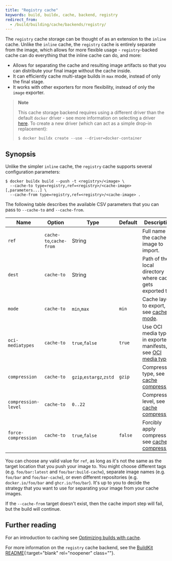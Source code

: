 ```yaml
---
title: "Registry cache"
keywords: build, buildx, cache, backend, registry
redirect_from:
  - /build/building/cache/backends/registry/
---
```


The `registry` cache storage can be thought of as an extension to the `inline`
cache. Unlike the `inline` cache, the `registry` cache is entirely separate from
the image, which allows for more flexible usage - `registry`-backed cache can do
everything that the inline cache can do, and more:

- Allows for separating the cache and resulting image artifacts so that you can
  distribute your final image without the cache inside.
- It can efficiently cache multi-stage builds in `max` mode, instead of only the
  final stage.
- It works with other exporters for more flexibility, instead of only the
  `image` exporter.

> **Note**
>
> This cache storage backend requires using a different driver than the default
> `docker` driver - see more information on selecting a driver
> [here](../../drivers/index.md). To create a new driver (which can act as a
> simple drop-in replacement):
>
> ```console
> $ docker buildx create --use --driver=docker-container
> ```

## Synopsis

Unlike the simpler `inline` cache, the `registry` cache supports several
configuration parameters:

```console
$ docker buildx build --push -t <registry>/<image> \
  --cache-to type=registry,ref=<registry>/<cache-image>[,parameters...] \
  --cache-from type=registry,ref=<registry>/<cache-image> .
```

The following table describes the available CSV parameters that you can pass to
`--cache-to` and `--cache-from`.

| Name                | Option                  | Type                    | Default | Description                                                          |
|---------------------|-------------------------|-------------------------|---------|----------------------------------------------------------------------|
| `ref`               | `cache-to`,`cache-from` | String                  |         | Full name of the cache image to import.                              |
| `dest`              | `cache-to`              | String                  |         | Path of the local directory where cache gets exported to.            |
| `mode`              | `cache-to`              | `min`,`max`             | `min`   | Cache layers to export, see [cache mode][1].                         |
| `oci-mediatypes`    | `cache-to`              | `true`,`false`          | `true`  | Use OCI media types in exported manifests, see [OCI media types][2]. |
| `compression`       | `cache-to`              | `gzip`,`estargz`,`zstd` | `gzip`  | Compression type, see [cache compression][3].                        |
| `compression-level` | `cache-to`              | `0..22`                 |         | Compression level, see [cache compression][3].                       |
| `force-compression` | `cache-to`              | `true`,`false`          | `false` | Forcibly apply compression, see [cache compression][3].              |

[1]: index.md#cache-mode
[2]: index.md#oci-media-types
[3]: index.md#cache-compression

You can choose any valid value for `ref`, as long as it's not the same as the
target location that you push your image to. You might choose different tags
(e.g. `foo/bar:latest` and `foo/bar:build-cache`), separate image names (e.g.
`foo/bar` and `foo/bar-cache`), or even different repositories (e.g.
`docker.io/foo/bar` and `ghcr.io/foo/bar`). It's up to you to decide the
strategy that you want to use for separating your image from your cache images.

If the `--cache-from` target doesn't exist, then the cache import step will
fail, but the build will continue.

## Further reading

For an introduction to caching see [Optimizing builds with cache](../index.md).

For more information on the `registry` cache backend, see the
[BuildKit README](https://github.com/moby/buildkit#registry-push-image-and-cache-separately){:target="blank" rel="noopener" class=""}.
